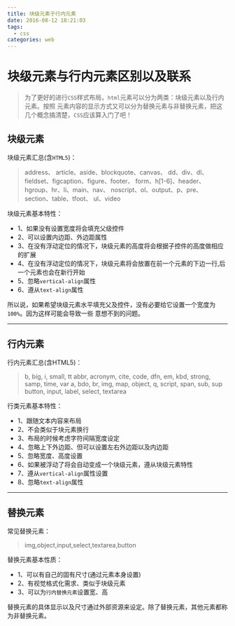 ```yaml
---
title: 块级元素于行内元素
date: 2016-08-12 18:21:03
tags: 
  - css
categories: web
---
```


# 块级元素与行内元素区别以及联系

>为了更好的进行`CSS`样式布局，`html`元素可以分为两类：块级元素以及行内元素。按照
元素内容的显示方式又可以分为替换元素与非替换元素，把这几个概念搞清楚，`CSS`应该算入门了吧！


## 块级元素

块级元素汇总(含`HTML5`)：
>address、 article、aside、blockquote、canvas、
dd、div、dl、fieldset、figcaption、figure、footer、
form、h[1-6]、header、hgroup、hr、li、main、nav、
noscript、ol、output、p、pre、section、table、tfoot、
ul、video


块级元素基本特性：

- 1、如果没有设置宽度将会填充父级控件
- 2、可以设置内边距、外边距属性
- 3、在没有浮动定位的情况下，块级元素的高度将会根据子控件的高度做相应的扩展
- 4、在没有浮动定位的情况下，块级元素将会放置在前一个元素的下边一行,后一个元素也会在新行开始
- 5、忽略`vertical-align`属性
- 6、遵从`text-align`属性

所以说，如果希望块级元素水平填充父及控件，没有必要给它设置一个宽度为`100%`。因为这样可能会导致一些
意想不到的问题。

---

## 行内元素

行内元素汇总(含HTML5)：
>b, big, i, small, tt
abbr, acronym, cite, code, dfn, em, kbd, strong, samp, time, var
a, bdo, br, img, map, object, q, script, span, sub, sup
button, input, label, select, textarea

行类元素基本特性：

- 1、跟随文本内容来布局
- 2、不会类似于块元素换行
- 3、布局的时候考虑字符间隔宽度设定
- 4、忽略上下外边距、但可以设置左右外边距以及内边距
- 5、忽略宽度、高度设置
- 6、如果被浮动了将会自动变成一个块级元素，遵从块级元素特性
- 7、遵从`vertical-align`属性设置
- 8、忽略`text-align`属性

---

## 替换元素

常见替换元素：
>img,object,input,select,textarea,button

替换元素基本性质：

- 1、可以有自己的固有尺寸(通过元素本身设置)
- 2、有视觉格式化需求、类似于块级元素
- 3、可以为`行内替换元素`设置宽、高

替换元素的具体显示以及尺寸通过外部资源来设定。除了替换元素，其他元素都称为非替换元素。
